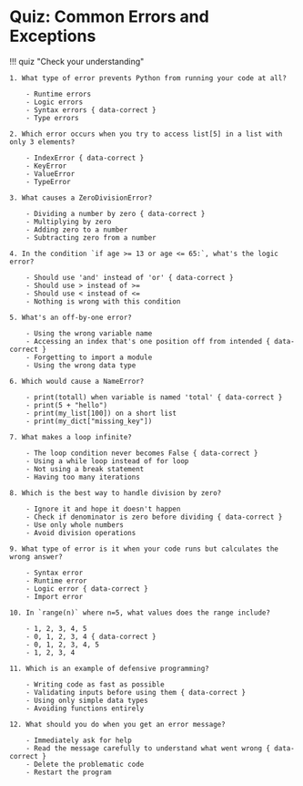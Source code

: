 # Quiz: Common Errors and Exceptions

!!! quiz "Check your understanding"

    1. What type of error prevents Python from running your code at all?

        - Runtime errors
        - Logic errors
        - Syntax errors { data-correct }
        - Type errors

    2. Which error occurs when you try to access list[5] in a list with only 3 elements?

        - IndexError { data-correct }
        - KeyError
        - ValueError
        - TypeError

    3. What causes a ZeroDivisionError?

        - Dividing a number by zero { data-correct }
        - Multiplying by zero
        - Adding zero to a number
        - Subtracting zero from a number

    4. In the condition `if age >= 13 or age <= 65:`, what's the logic error?

        - Should use 'and' instead of 'or' { data-correct }
        - Should use > instead of >=
        - Should use < instead of <=
        - Nothing is wrong with this condition

    5. What's an off-by-one error?

        - Using the wrong variable name
        - Accessing an index that's one position off from intended { data-correct }
        - Forgetting to import a module
        - Using the wrong data type

    6. Which would cause a NameError?

        - print(totall) when variable is named 'total' { data-correct }
        - print(5 + "hello")
        - print(my_list[100]) on a short list
        - print(my_dict["missing_key"])

    7. What makes a loop infinite?

        - The loop condition never becomes False { data-correct }
        - Using a while loop instead of for loop
        - Not using a break statement
        - Having too many iterations

    8. Which is the best way to handle division by zero?

        - Ignore it and hope it doesn't happen
        - Check if denominator is zero before dividing { data-correct }
        - Use only whole numbers
        - Avoid division operations

    9. What type of error is it when your code runs but calculates the wrong answer?

        - Syntax error
        - Runtime error
        - Logic error { data-correct }
        - Import error

    10. In `range(n)` where n=5, what values does the range include?

        - 1, 2, 3, 4, 5
        - 0, 1, 2, 3, 4 { data-correct }
        - 0, 1, 2, 3, 4, 5
        - 1, 2, 3, 4

    11. Which is an example of defensive programming?

        - Writing code as fast as possible
        - Validating inputs before using them { data-correct }
        - Using only simple data types
        - Avoiding functions entirely

    12. What should you do when you get an error message?

        - Immediately ask for help
        - Read the message carefully to understand what went wrong { data-correct }
        - Delete the problematic code
        - Restart the program
